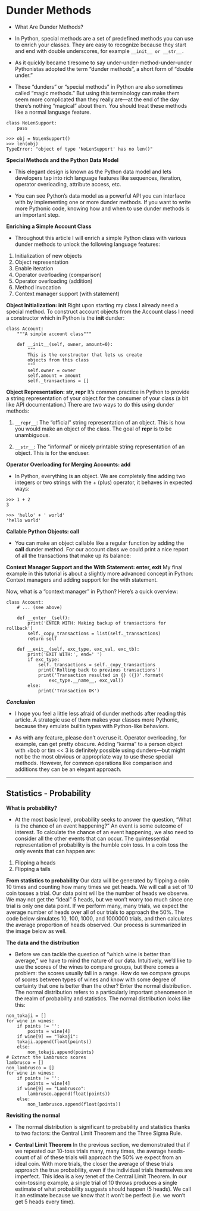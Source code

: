 # Dunder Methods

* What Are Dunder Methods?
 - In Python, special methods are a set of predefined methods you can use to enrich your classes. They are easy to recognize because they start and end with double underscores, for example `__init__ or __str__.`

* As it quickly became tiresome to say under-under-method-under-under Pythonistas adopted the term “dunder methods”, a short form of “double under.”

* These “dunders” or “special methods” in Python are also sometimes called “magic methods.” But using this terminology can make them seem more complicated than they really are—at the end of the day there’s nothing “magical” about them. You should treat these methods like a normal language feature.

```
class NoLenSupport:
    pass

>>> obj = NoLenSupport()
>>> len(obj)
TypeError: "object of type 'NoLenSupport' has no len()"
```


**Special Methods and the Python Data Model**

* This elegant design is known as the Python data model and lets developers tap into rich language features like sequences, iteration, operator overloading, attribute access, etc.

* You can see Python’s data model as a powerful API you can interface with by implementing one or more dunder methods. If you want to write more Pythonic code, knowing how and when to use dunder methods is an important step.


**Enriching a Simple Account Class**
- Throughout this article I will enrich a simple Python class with various dunder methods to unlock the following language features:

1. Initialization of new objects
2. Object representation
3. Enable iteration
4. Operator overloading (comparison)
5. Operator overloading (addition)
6. Method invocation
7. Context manager support (with statement)


**Object Initialization: __init__**
Right upon starting my class I already need a special method. To construct account objects from the Account class I need a constructor which in Python is the __init__ dunder:
```
class Account:
    """A simple account class"""

    def __init__(self, owner, amount=0):
        """
        This is the constructor that lets us create
        objects from this class
        """
        self.owner = owner
        self.amount = amount
        self._transactions = []
```


**Object Representation: __str__, __repr__**
It’s common practice in Python to provide a string representation of your object for the consumer of your class (a bit like API documentation.) There are two ways to do this using dunder methods:

1. `__repr__`: The “official” string representation of an object. This is how you would make an object of the class. The goal of __repr__ is to be unambiguous.

2. `__str__`: The “informal” or nicely printable string representation of an object. This is for the enduser.


**Operator Overloading for Merging Accounts: __add__**
* In Python, everything is an object. We are completely fine adding two integers or two strings with the + (plus) operator, it behaves in expected ways:
```
>>> 1 + 2
3

>>> 'hello' + ' world'
'hello world'
```

**Callable Python Objects: __call__**
* You can make an object callable like a regular function by adding the __call__ dunder method. For our account class we could print a nice report of all the transactions that make up its balance:


**Context Manager Support and the With Statement: __enter__, __exit__**
My final example in this tutorial is about a slightly more advanced concept in Python: Context managers and adding support for the with statement.

Now, what is a “context manager” in Python? Here’s a quick overview:

```
class Account:
    # ... (see above)

    def __enter__(self):
        print('ENTER WITH: Making backup of transactions for rollback')
        self._copy_transactions = list(self._transactions)
        return self

    def __exit__(self, exc_type, exc_val, exc_tb):
        print('EXIT WITH:', end=' ')
        if exc_type:
            self._transactions = self._copy_transactions
            print('Rolling back to previous transactions')
            print('Transaction resulted in {} ({})'.format(
                exc_type.__name__, exc_val))
        else:
            print('Transaction OK')
```


***Conclusion***
* I hope you feel a little less afraid of dunder methods after reading this article. A strategic use of them makes your classes more Pythonic, because they emulate builtin types with Python-like behaviors.

* As with any feature, please don’t overuse it. Operator overloading, for example, can get pretty obscure. Adding “karma” to a person object with +bob or tim << 3 is definitely possible using dunders—but might not be the most obvious or appropriate way to use these special methods. However, for common operations like comparison and additions they can be an elegant approach.






****************


## Statistics - Probability

**What is probability?**
* At the most basic level, probability seeks to answer the question, “What is the chance of an event happening?” An event is some outcome of interest. To calculate the chance of an event happening, we also need to consider all the other events that can occur. The quintessential representation of probability is the humble coin toss. In a coin toss the only events that can happen are:

1. Flipping a heads
2. Flipping a tails


**From statistics to probability**
Our data will be generated by flipping a coin 10 times and counting how many times we get heads. We will call a set of 10 coin tosses a trial. Our data point will be the number of heads we observe. We may not get the “ideal” 5 heads, but we won’t worry too much since one trial is only one data point. If we perform many, many trials, we expect the average number of heads over all of our trials to approach the 50%. The code below simulates 10, 100, 1000, and 1000000 trials, and then calculates the average proportion of heads observed. Our process is summarized in the image below as well.


**The data and the distribution**
* Before we can tackle the question of “which wine is better than average,” we have to mind the nature of our data. Intuitively, we’d like to use the scores of the wines to compare groups, but there comes a problem: the scores usually fall in a range. How do we compare groups of scores between types of wines and know with some degree of certainty that one is better than the other? Enter the normal distribution. The normal distribution refers to a particularly important phenomenon in the realm of probability and statistics. The normal distribution looks like this:


```
non_tokaji = []
for wine in wines:
    if points != '':
        points = wine[4]
    if wine[9] == "Tokaji":
    tokaji.append(float(points))
    else:
        non_tokaji.append(points)
# Extract the Lambrusco scores
lambrusco = []
non_lambrusco = []
for wine in wines:
    if points != '':
        points = wine[4]
    if wine[9] == "Lambrusco":
        lambrusco.append(float(points))
    else:
        non_lambrusco.append(float(points))
```


**Revisiting the normal**
* The normal distribution is significant to probability and statistics thanks to two factors: the Central Limit Theorem and the Three Sigma Rule.

 - **Central Limit Theorem**
In the previous section, we demonstrated that if we repeated our 10-toss trials many, many times, the average heads-count of all of these trials will approach the 50% we expect from an ideal coin. With more trials, the closer the average of these trials approach the true probability, even if the individual trials themselves are imperfect. This idea is a key tenet of the Central Limit Theorem. In our coin-tossing example, a single trial of 10 throws produces a single estimate of what probability suggests should happen (5 heads). We call it an estimate because we know that it won’t be perfect (i.e. we won’t get 5 heads every time).